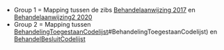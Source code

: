 * Group 1 = Mapping tussen de zibs [Behandelaanwijzing 2017](https://zibs.nl/wiki/TreatmentDirective-v3.1(2017EN)) en [Behandelaanwijzing2 2020](https://zibs.nl/wiki/TreatmentDirective2-v1.0(2020EN)) 
* Group 2 = Mapping tussen [BehandelingToegestaanCodelijst](http://decor.nictiz.nl/fhir/ValueSet/2.16.840.1.113883.2.4.3.11.60.40.2.2.1.2--20171231000000)#BehandelingToegestaanCodelijst) en [BehandelBesluitCodelijst](http://decor.nictiz.nl/fhir/ValueSet/2.16.840.1.113883.2.4.3.11.60.40.2.2.2.2--20200901000000)